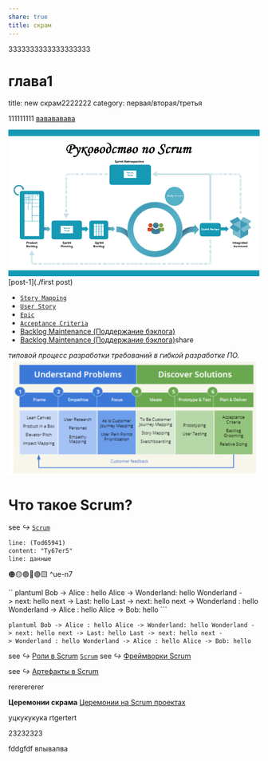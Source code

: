 ```yaml
---
share: true
title: скрам
---
```

3333333333333333333

# глава1
title: new скрам2222222
category: первая/вторая/третья

111111111
[вавававава](obsidian://open?vault=HANZO&file=INBOX%2F454545454545)

![rrrrrr|100](_Files_/Pasted%20image%2020221227085336.png)
[post-1](./first post)

- [`Story Mapping`](../`Story%20Mapping`.md)
- [`User Story`](../`User%20Story`.md)
- [`Epic`](../`Epic`)
- [`Acceptance Criteria`](../`Acceptance%20Criteria`.md)
- [Backlog Maintenance (Поддержание бэклога)](../Backlog%20Maintenance%20(Поддержание%20бэклога).md)
- [Backlog Maintenance (Поддержание бэклога)](../Backlog%20Maintenance%20(Поддержание%20бэклога).md)share

*типовой процесс разработки требований в гибкой разработке ПО.*  
![Процесс разработки требований и связанные с ним практики бизнес-анализа в agile](_Files_/Pasted%20image%2020221224063540.png)





# Что такое Scrum?

see _↪_   [`Scrum`](../inbox/scrum/)


```query
line: (Tod65941)
content: "Ty67er5"
line: данные
```




🟠🟡🟢🔵🟣🟨 ^ue-n7

`` plantuml Bob -> Alice : hello Alice -> Wonderland: hello Wonderland -> next: hello next -> Last: hello Last -> next: hello next -> Wonderland : hello Wonderland -> Alice : hello Alice -> Bob: hello ```

~~~ 
plantuml Bob -> Alice : hello Alice -> Wonderland: hello Wonderland -> next: hello next -> Last: hello Last -> next: hello next -> Wonderland : hello Wonderland -> Alice : hello Alice -> Bob: hello
~~~



see _↪_   [Роли в Scrum](/INBOX/`Scrum`.md#^dvmf87)
[`Scrum`](../`Scrum`)
see _↪_   [Фреймворки Scrum](../ЧТО%20ТАКОЕ%20AGILE%20(гайд%20от%20Саши).md/#^ikrqas)

see _↪_ [Артефакты в Scrum](../`Scrum`)


rererererer


**Церемонии скрама** 
[Церемонии на Scrum проектах](Церемонии%20на%20Scrum%20проектах.md)

уцкукукука
rtgertert

23232323

fddgfdf
впывапва


